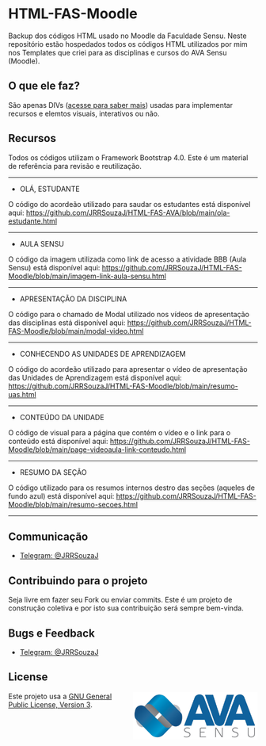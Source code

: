 # HTML-FAS-Moodle

Backup dos códigos HTML usado no Moodle da Faculdade Sensu. Neste repositório estão hospedados todos os códigos HTML utilizados por mim nos Templates 
que criei para as disciplinas e cursos do AVA Sensu (Moodle).

## O que ele faz?

São apenas DIVs ([acesse para saber mais](https://developer.mozilla.org/pt-BR/docs/Web/HTML/Element/div)) usadas para implementar recursos e elemtos visuais, interativos ou não.

## Recursos

Todos os códigos utilizam o Framework Bootstrap 4.0. Este é um material de referência para revisão e reutilização.

* * *

* OLÁ, ESTUDANTE

O código do acordeão utilizado para saudar os estudantes está disponível aqui:
https://github.com/JRRSouzaJ/HTML-FAS-AVA/blob/main/ola-estudante.html

 * * * 

* AULA SENSU

O código da imagem utilizada como link de acesso a atividade BBB (Aula Sensu) está disponível aqui:
https://github.com/JRRSouzaJ/HTML-FAS-Moodle/blob/main/imagem-link-aula-sensu.html

* * * 

* APRESENTAÇÃO DA DISCIPLINA

O código para o chamado de Modal utilizado nos vídeos de apresentação das disciplinas está disponível aqui: 
https://github.com/JRRSouzaJ/HTML-FAS-Moodle/blob/main/modal-video.html

* * * 

* CONHECENDO AS UNIDADES DE APRENDIZAGEM

O código do acordeão utilizado para apresentar o vídeo de apresentação das Unidades de Aprendizagem
está disponível aqui: https://github.com/JRRSouzaJ/HTML-FAS-Moodle/blob/main/resumo-uas.html

* * * 

* CONTEÚDO DA UNIDADE

O código de visual para a página que contém o vídeo e o link para o conteúdo está disponível aqui:
https://github.com/JRRSouzaJ/HTML-FAS-Moodle/blob/main/page-videoaula-link-conteudo.html

* * * 

* RESUMO DA SEÇÃO

O código utilizado para os resumos internos destro das seções (aqueles de fundo azul) está disponível
aqui: https://github.com/JRRSouzaJ/HTML-FAS-Moodle/blob/main/resumo-secoes.html

* * *

## Communicação
+ [Telegram: @JRRSouzaJ](https://t.me/jrrsouzaj)

## Contribuindo para o projeto

Seja livre em fazer seu Fork ou enviar commits. Este é um projeto de construção coletiva e por isto sua contribuição será sempre bem-vinda.


## Bugs e Feedback
+ [Telegram: @JRRSouzaJ](https://t.me/jrrsouzaj)

## License
<a href="" target="_blank"><img src="https://github.com/JRRSouzaJ/HTML-FAS-AVA/blob/main/avasensu_.png" alt="logo do projeto" align="right" style="width:50%"></a>  Este projeto usa a [GNU General Public License, Version 3](https://github.com/JRRSouzaJ/HTML-FAS-AVA/blob/main/LICENSE).






